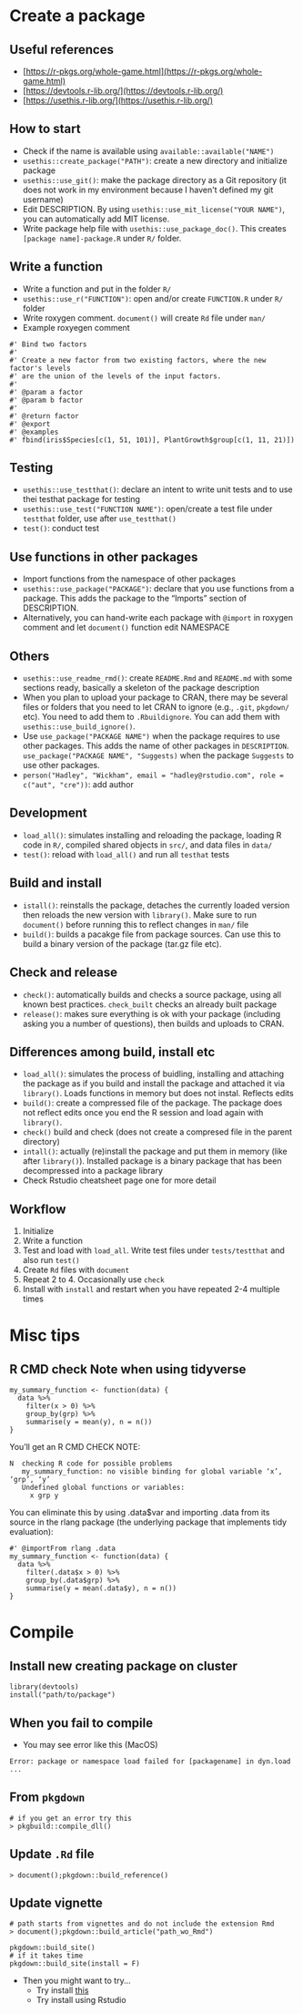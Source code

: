 # Create a package
## Useful references
* [https://r-pkgs.org/whole-game.html](https://r-pkgs.org/whole-game.html)
* [https://devtools.r-lib.org/](https://devtools.r-lib.org/)
* [https://usethis.r-lib.org/](https://usethis.r-lib.org/)

## How to start
* Check if the name is available using `available::available("NAME")`
* `usethis::create_package("PATH")`: create a new directory and initialize package
* `usethis::use_git()`: make the package directory as a Git repository (it does not work in my environment because I haven't defined my git username)
* Edit DESCRIPTION. By using `usethis::use_mit_license("YOUR NAME")`, you can automatically add MIT license. 
* Write package help file with `usethis::use_package_doc()`. This creates `[package name]-package.R` under `R/` folder. 

## Write a function
* Write a function and put in the folder `R/`
* `usethis::use_r("FUNCTION")`: open and/or create `FUNCTION.R` under `R/` folder 
* Write roxygen comment. `document()` will create `Rd` file under `man/`
* Example roxyegen comment

```
#' Bind two factors
#'
#' Create a new factor from two existing factors, where the new factor's levels
#' are the union of the levels of the input factors.
#'
#' @param a factor
#' @param b factor
#'
#' @return factor
#' @export
#' @examples
#' fbind(iris$Species[c(1, 51, 101)], PlantGrowth$group[c(1, 11, 21)])
```

## Testing
* `usethis::use_testthat()`: declare an intent to write unit tests and to use thei testhat package for testing
* `usethis::use_test("FUNCTION NAME")`: open/create a test file under `testthat` folder, use after `use_testthat()`
* `test()`: conduct test

## Use functions in other packages
* Import functions from the namespace of other packages
* `usethis::use_package("PACKAGE")`: declare that you use functions from a package. This adds the package to the “Imports” section of DESCRIPTION.
* Alternatively, you can hand-write each package with `@import` in roxygen comment and let `document()` function edit NAMESPACE

## Others
* `usethis::use_readme_rmd()`: create `README.Rmd` and `README.md` with some sections ready, basically a skeleton of the package description
* When you plan to upload your package to CRAN, there may be several files or folders that you need to let CRAN to ignore (e.g., `.git`, `pkgdown/` etc). You need to add them to `.Rbuildignore`. You can add them with `usethis::use_build_ignore()`. 
* Use `use_package("PACKAGE NAME")` when the package requires to use other packages. This adds the name of other packages in `DESCRIPTION`. `use_package("PACKAGE NAME", "Suggests)` when the package `Suggests` to use other packages.
* `person("Hadley", "Wickham", email = "hadley@rstudio.com", role = c("aut", "cre"))`: add author

## Development
* `load_all()`: simulates installing and reloading the package, loading R code in `R/`, compiled shared objects in `src/`, and data files in `data/`
* `test()`: reload with `load_all()` and run all `testhat` tests

## Build and install
* `istall()`: reinstalls the package, detaches the currently loaded version then reloads the new version with `library()`. Make sure to run `document()` before running this to reflect changes in `man/` file
* `build()`: builds a pacakge file from package sources. Can use this to build a binary version of the package (tar.gz file etc).

## Check and release
* `check()`: automatically builds and checks a source package, using all known best practices. `check_built` checks an already built package
* `release()`: makes sure everything is ok with your package (including asking you a number of questions), then builds and uploads to CRAN.

## Differences among build, install etc
* `load_all()`: simulates the process of buidling, installing and attaching the package as if you build and install the package and attached it via `library()`. Loads functions in memory but does not instal. Reflects edits
* `build()`: create a compressed file of the package. The package does not reflect edits once you end the R session and load again with `library()`.
* `check()` build and check (does not create a compresed file in the parent directory)
* `intall()`: actually (re)install the package and 
put them in memory (like after `library()`). Installed package is a binary package that has been decompressed into a package library
* Check Rstudio cheatsheet page one for more detail

## Workflow
1. Initialize
2. Write a function
3. Test and load with `load_all`. Write test files under `tests/testthat` and also run `test()`
4. Create `Rd` files with `document`
5. Repeat 2 to 4. Occasionally use `check`
6. Install with `install` and restart when you have repeated 2-4 multiple times

# Misc tips
## R CMD check Note when using tidyverse

```
my_summary_function <- function(data) {
  data %>% 
    filter(x > 0) %>% 
    group_by(grp) %>% 
    summarise(y = mean(y), n = n())
}
```

You’ll get an R CMD CHECK NOTE:

```
N  checking R code for possible problems
   my_summary_function: no visible binding for global variable ‘x’, ‘grp’, ‘y’
   Undefined global functions or variables:
     x grp y
```

You can eliminate this by using .data$var and importing .data from its source in the rlang package (the underlying package that implements tidy evaluation):

```
#' @importFrom rlang .data
my_summary_function <- function(data) {
  data %>% 
    filter(.data$x > 0) %>% 
    group_by(.data$grp) %>% 
    summarise(y = mean(.data$y), n = n())
}
```

# Compile
## Install new creating package on cluster
```
library(devtools)
install("path/to/package")
```

## When you fail to compile
* You may see error like this (MacOS)

```
Error: package or namespace load failed for [packagename] in dyn.load ...
```

## From `pkgdown`

```
# if you get an error try this
> pkgbuild::compile_dll()
```

## Update `.Rd` file
```
> document();pkgdown::build_reference()
```

## Update vignette
```
# path starts from vignettes and do not include the extension Rmd
> document();pkgdown::build_article("path_wo_Rmd")
```

```
pkgdown::build_site()
# if it takes time
pkgdown::build_site(install = F)
```

* Then you might want to try...
	* Try install [this][1]
	* Try install using Rstudio

	
[1]:https://github.com/coatless/r-macos-rtools